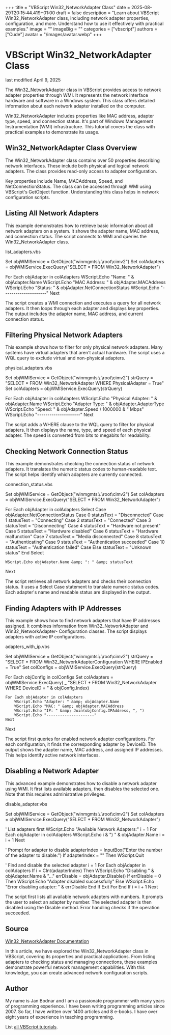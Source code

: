+++
title = "VBScript Win32_NetworkAdapter Class"
date = 2025-08-29T20:15:44.419+01:00
draft = false
description = "Learn about VBScript Win32_NetworkAdapter class, including network adapter properties, configuration, and more. Understand how to use it effectively with practical examples."
image = ""
imageBig = ""
categories = ["vbscript"]
authors = ["Cude"]
avatar = "/images/avatar.webp"
+++

# VBScript Win32_NetworkAdapter Class

last modified April 9, 2025

The Win32_NetworkAdapter class in VBScript provides access to network
adapter properties through WMI. It represents the network interface hardware and
software in a Windows system. This class offers detailed information about each
network adapter installed on the computer.

Win32_NetworkAdapter includes properties like MAC address, adapter
type, speed, and connection status. It's part of Windows Management
Instrumentation (WMI) infrastructure. This tutorial covers the class with
practical examples to demonstrate its usage.

## Win32_NetworkAdapter Class Overview

The Win32_NetworkAdapter class contains over 50 properties
describing network interfaces. These include both physical and logical network
adapters. The class provides read-only access to adapter configuration.

Key properties include Name, MACAddress,
Speed, and NetConnectionStatus. The class can be
accessed through WMI using VBScript's GetObject function.
Understanding this class helps in network configuration scripts.

## Listing All Network Adapters

This example demonstrates how to retrieve basic information about all network
adapters on a system. It shows the adapter name, MAC address, and connection
status. The script connects to WMI and queries the Win32_NetworkAdapter class.

list_adapters.vbs
  

Set objWMIService = GetObject("winmgmts:\\.\root\cimv2")
Set colAdapters = objWMIService.ExecQuery("SELECT * FROM Win32_NetworkAdapter")

For Each objAdapter in colAdapters
    WScript.Echo "Name: " &amp; objAdapter.Name
    WScript.Echo "MAC Address: " &amp; objAdapter.MACAddress
    WScript.Echo "Status: " &amp; objAdapter.NetConnectionStatus
    WScript.Echo "---------------------"
Next

The script creates a WMI connection and executes a query for all network
adapters. It then loops through each adapter and displays key properties. The
output includes the adapter name, MAC address, and current connection status.

## Filtering Physical Network Adapters

This example shows how to filter for only physical network adapters. Many
systems have virtual adapters that aren't actual hardware. The script uses a WQL
query to exclude virtual and non-physical adapters.

physical_adapters.vbs
  

Set objWMIService = GetObject("winmgmts:\\.\root\cimv2")
strQuery = "SELECT * FROM Win32_NetworkAdapter WHERE PhysicalAdapter = True"
Set colAdapters = objWMIService.ExecQuery(strQuery)

For Each objAdapter in colAdapters
    WScript.Echo "Physical Adapter: " &amp; objAdapter.Name
    WScript.Echo "Adapter Type: " &amp; objAdapter.AdapterType
    WScript.Echo "Speed: " &amp; objAdapter.Speed / 1000000 &amp; " Mbps"
    WScript.Echo "---------------------"
Next

The script adds a WHERE clause to the WQL query to filter for physical adapters.
It then displays the name, type, and speed of each physical adapter. The speed
is converted from bits to megabits for readability.

## Checking Network Connection Status

This example demonstrates checking the connection status of network adapters. It
translates the numeric status codes to human-readable text. The script helps
identify which adapters are currently connected.

connection_status.vbs
  

Set objWMIService = GetObject("winmgmts:\\.\root\cimv2")
Set colAdapters = objWMIService.ExecQuery("SELECT * FROM Win32_NetworkAdapter")

For Each objAdapter in colAdapters
    Select Case objAdapter.NetConnectionStatus
        Case 0 statusText = "Disconnected"
        Case 1 statusText = "Connecting"
        Case 2 statusText = "Connected"
        Case 3 statusText = "Disconnecting"
        Case 4 statusText = "Hardware not present"
        Case 5 statusText = "Hardware disabled"
        Case 6 statusText = "Hardware malfunction"
        Case 7 statusText = "Media disconnected"
        Case 8 statusText = "Authenticating"
        Case 9 statusText = "Authentication succeeded"
        Case 10 statusText = "Authentication failed"
        Case Else statusText = "Unknown status"
    End Select
    
    WScript.Echo objAdapter.Name &amp; ": " &amp; statusText
Next

The script retrieves all network adapters and checks their connection status. It
uses a Select Case statement to translate numeric status codes. Each adapter's
name and readable status are displayed in the output.

## Finding Adapters with IP Addresses

This example shows how to find network adapters that have IP addresses assigned.
It combines information from Win32_NetworkAdapter and Win32_NetworkAdapter-
Configuration classes. The script displays adapters with active IP configurations.

adapters_with_ip.vbs
  

Set objWMIService = GetObject("winmgmts:\\.\root\cimv2")
strQuery = "SELECT * FROM Win32_NetworkAdapterConfiguration WHERE IPEnabled = True"
Set colConfigs = objWMIService.ExecQuery(strQuery)

For Each objConfig in colConfigs
    Set colAdapters = objWMIService.ExecQuery( _
        "SELECT * FROM Win32_NetworkAdapter WHERE DeviceID = " &amp; objConfig.Index)
    
    For Each objAdapter in colAdapters
        WScript.Echo "Adapter: " &amp; objAdapter.Name
        WScript.Echo "MAC: " &amp; objAdapter.MACAddress
        WScript.Echo "IP: " &amp; Join(objConfig.IPAddress, ", ")
        WScript.Echo "---------------------"
    Next
Next

The script first queries for enabled network adapter configurations. For each
configuration, it finds the corresponding adapter by DeviceID. The output shows
the adapter name, MAC address, and assigned IP addresses. This helps identify
active network interfaces.

## Disabling a Network Adapter

This advanced example demonstrates how to disable a network adapter using WMI.
It first lists available adapters, then disables the selected one. Note that
this requires administrative privileges.

disable_adapter.vbs
  

Set objWMIService = GetObject("winmgmts:\\.\root\cimv2")
Set colAdapters = objWMIService.ExecQuery("SELECT * FROM Win32_NetworkAdapter")

' List adapters first
WScript.Echo "Available Network Adapters:"
i = 1
For Each objAdapter in colAdapters
    WScript.Echo i &amp; ") " &amp; objAdapter.Name
    i = i + 1
Next

' Prompt for adapter to disable
adapterIndex = InputBox("Enter the number of the adapter to disable:")
If adapterIndex = "" Then WScript.Quit

' Find and disable the selected adapter
i = 1
For Each objAdapter in colAdapters
    If i = CInt(adapterIndex) Then
        WScript.Echo "Disabling " &amp; objAdapter.Name &amp; "..."
        errDisable = objAdapter.Disable()
        If errDisable = 0 Then
            WScript.Echo "Adapter disabled successfully"
        Else
            WScript.Echo "Error disabling adapter: " &amp; errDisable
        End If
        Exit For
    End If
    i = i + 1
Next

The script first lists all available network adapters with numbers. It prompts
the user to select an adapter by number. The selected adapter is then disabled
using the Disable method. Error handling checks if the operation succeeded.

## Source

[Win32_NetworkAdapter Documentation](https://learn.microsoft.com/en-us/windows/win32/cimwin32prov/win32-networkadapter)

In this article, we have explored the Win32_NetworkAdapter class
in VBScript, covering its properties and practical applications. From listing
adapters to checking status and managing connections, these examples demonstrate
powerful network management capabilities. With this knowledge, you can create
advanced network configuration scripts.

## Author

My name is Jan Bodnar and I am a passionate programmer with many years of
programming experience. I have been writing programming articles since 2007. So
far, I have written over 1400 articles and 8 e-books. I have over eight years of
experience in teaching programming.

List [all VBScript tutorials](/vbscript/).